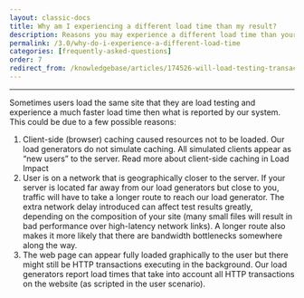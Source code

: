 ```yaml
---
layout: classic-docs
title: Why am I experiencing a different load time than my result?
description: Reasons you may experience a different load time than your test result.
permalink: /3.0/why-do-i-experience-a-different-load-time
categories: [frequently-asked-questions]
order: 7
redirect_from: /knowledgebase/articles/174526-will-load-testing-transactions-show-up-on-google-a
---
```


***

Sometimes users load the same site that they are load testing and experience a much faster load time then what is reported by our system. This could be due to a few possible reasons:

1. Client-side (browser) caching caused resources not to be loaded. Our load generators do not simulate caching. All simulated clients appear as “new users” to the server. Read more about client-side caching in Load Impact
2. User is on a network that is geographically closer to the server. If your server is located far away from our load generators but close to you, traffic will have to take a longer route to reach our load generator. The extra network delay introduced can affect test results greatly, depending on the composition of your site (many small files will result in bad performance over high-latency network links). A longer route also makes it more likely that there are bandwidth bottlenecks somewhere along the way.
3. The web page can appear fully loaded graphically to the user but there might still be HTTP transactions executing in the background. Our load generators report load times that take into account all HTTP transactions on the website (as scripted in the user scenario).
